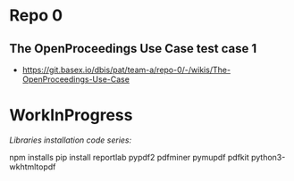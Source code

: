 # Repo 0

## The OpenProceedings Use Case test case 1

- https://git.basex.io/dbis/pat/team-a/repo-0/-/wikis/The-OpenProceedings-Use-Case


# WorkInProgress

*Libraries installation code series:*

npm installs
pip install reportlab pypdf2 pdfminer pymupdf pdfkit python3-wkhtmltopdf

